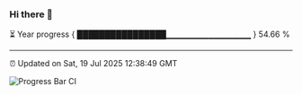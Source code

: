 ### Hi there 👋

⏳ Year progress { ████████████████▁▁▁▁▁▁▁▁▁▁▁▁▁▁ } 54.66 %

---

⏰ Updated on Sat, 19 Jul 2025 12:38:49 GMT

![Progress Bar CI](https://github.com/liununu/liununu/workflows/Progress%20Bar%20CI/badge.svg)
